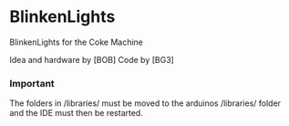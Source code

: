 # BlinkenLights

BlinkenLights for the Coke Machine

Idea and hardware by [BOB]
Code by [BG3]

### Important
The folders in /libraries/ must be moved to the arduinos /libraries/ folder and the IDE must then be restarted.
